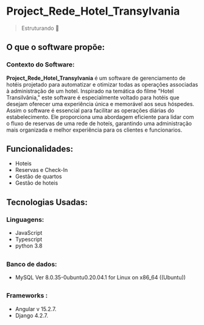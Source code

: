 ## <h1>Project_Rede_Hotel_Transylvania</h1>

> Estruturando 🤔

## <h2>O que o software propõe:</h2>

  <h3>Contexto do Software: </h3>

  <strong>Project_Rede_Hotel_Transylvania</strong> é um software de gerenciamento de hotéis projetado para automatizar e otimizar todas as operações associadas à administração de um hotel. Inspirado na temática do filme "Hotel Transilvânia," este software é especialmente voltado para hotéis que desejam oferecer uma experiência única e memorável aos seus hóspedes. Assim o software é essencial para facilitar as operações diárias do estabelecimento. Ele proporciona uma abordagem eficiente para lidar com o fluxo de reservas de uma rede de hoteís, garantindo uma administração mais organizada e melhor experiência para os clientes e funcionarios.
  
  
## <h2>Funcionalidades:</h2>
  
  + Hoteis
  + Reservas e Check-In
  + Gestão de quartos
  + Gestão de hoteis 
    
## <h2>Tecnologias Usadas:</h2>
 <h3>Linguagens:</h3>

  + JavaScript
  + Typescript
  + python 3.8
   
##  <h3>Banco de dados:</h3>

  + MySQL Ver 8.0.35-0ubuntu0.20.04.1 for Linux on x86_64 ((Ubuntu))

##  <h3>Frameworks :</h3>
  
  + Angular v 15.2.7.
  + Django 4.2.7.
